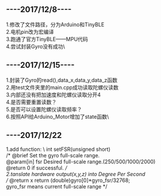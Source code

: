 ----2017/12/8----
-
1.修改了文件路径，分为Arduino和TinyBLE\
2.电机pin改为宏编译\
3.跑通了官方TinyBLE——MPU代码\
4.尝试封装Gyro没有成功\

----2017/12/15----
-
1.封装了Gyro的read(),data_x,data_y,data_z函数\
2.用test文件夹里的main.cpp成功读取陀螺仪读数\
3.内部还没有把加速度和陀螺仪读取分开4\
4.是否需要重置读数？\
5.是否可以设置陀螺仪读取频率？\
6.按照API给Arduino_Motor增加了state函数\

----2017/12/22
-
1.add function: \ 
  int setFSR(unsigned short)  \
 /*   @brief      Set the gyro full-scale range.\
      @param[in]  fsr Desired full-scale range.(250/500/1000/2000)\
      @return     0 if successful.   */  \
2.tanslate hardware output(x,y,z) into Degree Per Second\
 /* @return x  return (double)gyro[0]*gyro_fsr/32768;  \
                gyro_fsr  means current full-scale range */
